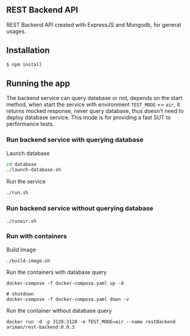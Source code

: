 REST Backend API
--

REST Backend API created with ExpressJS and Mongodb, for general usages.


## Installation

```bash
$ npm install
```

## Running the app

The backend service can query database or not, depends on the start method, when start the service with environment `TEST_MODE` == `air`, it returns mocked response, never query database, thus doesn't need to deploy database service. This mode is for providing a fast SUT to performance tests.

### Run backend service with querying database
Launch database
```bash
cd database
./launch-database.sh
```
Run the service
```bash
./run.sh
```

### Run backend service without querying database
```shell
./runair.sh
```

### Run with containers
Build Image
```shell
./build-image.sh
```
Run the containers with database query
```shell
docker-compose -f docker-compose.yaml up -d

# shutdown
docker-compose -f docker-compose.yaml down -v
```

Run the container without database query
```shell
docker run -d -p 3128:3128 -e TEST_MODE=air --name restBackend ariman/rest-backend:0.0.3
```
